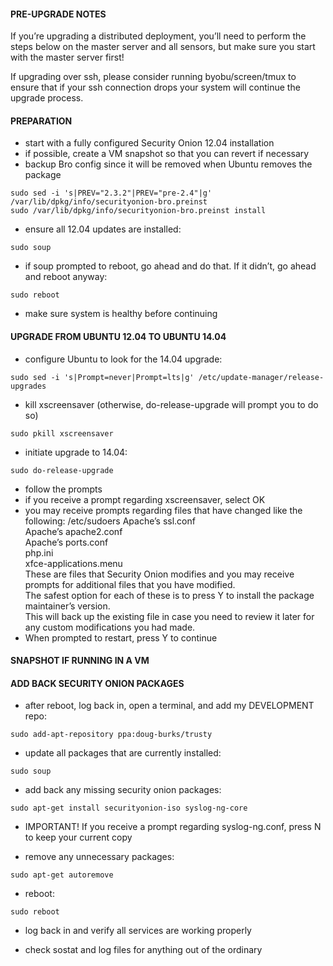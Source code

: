 #### PRE-UPGRADE NOTES

If you’re upgrading a distributed deployment, you’ll need to perform the steps below on the master server and all sensors, but make sure you start with the master server first!

If upgrading over ssh, please consider running byobu/screen/tmux to ensure that if your ssh connection drops your system will continue the upgrade process.

#### PREPARATION
* start with a fully configured Security Onion 12.04 installation
* if possible, create a VM snapshot so that you can revert if necessary
* backup Bro config since it will be removed when Ubuntu removes the package
```
sudo sed -i 's|PREV="2.3.2"|PREV="pre-2.4"|g' /var/lib/dpkg/info/securityonion-bro.preinst
sudo /var/lib/dpkg/info/securityonion-bro.preinst install
```
* ensure all 12.04 updates are installed:
```
sudo soup
```

* if soup prompted to reboot, go ahead and do that.  If it didn’t, go
ahead and reboot anyway:
```
sudo reboot
```

* make sure system is healthy before continuing


#### UPGRADE FROM UBUNTU 12.04 TO UBUNTU 14.04

* configure Ubuntu to look for the 14.04 upgrade:
```
sudo sed -i 's|Prompt=never|Prompt=lts|g' /etc/update-manager/release-upgrades
```

* kill xscreensaver (otherwise, do-release-upgrade will prompt you to do so)
```
sudo pkill xscreensaver
```

* initiate upgrade to 14.04:
```
sudo do-release-upgrade
```

* follow the prompts
* if you receive a prompt regarding xscreensaver, select OK
* you may receive prompts regarding files that have changed like the following:
/etc/sudoers
Apache’s ssl.conf  
Apache’s apache2.conf  
Apache’s ports.conf  
php.ini  
xfce-applications.menu  
These are files that Security Onion modifies and you may receive prompts for additional files that you have modified.  
The safest option for each of these is to press Y to install the package maintainer’s version.  
This will back up the existing file in case you need to review it later for any custom modifications you had made.  
* When prompted to restart, press Y to continue


#### SNAPSHOT IF RUNNING IN A VM

#### ADD BACK SECURITY ONION PACKAGES

* after reboot, log back in, open a terminal, and add my DEVELOPMENT repo:
```
sudo add-apt-repository ppa:doug-burks/trusty
```

* update all packages that are currently installed:
```
sudo soup
```

* add back any missing security onion packages:
```
sudo apt-get install securityonion-iso syslog-ng-core
```

* IMPORTANT! If you receive a prompt regarding syslog-ng.conf, press N to keep your current copy

* remove any unnecessary packages:
```
sudo apt-get autoremove
```

* reboot:
```
sudo reboot
```

* log back in and verify all services are working properly

* check sostat and log files for anything out of the ordinary